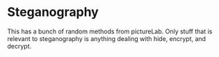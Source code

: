 # Steganography
This has a bunch of random methods from pictureLab. Only stuff that is relevant to steganography is anything dealing with hide, encrypt, and decrypt.
